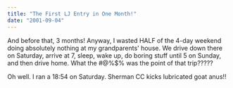 ```yaml
---
title: "The First LJ Entry in One Month!"
date: "2001-09-04"
---
```


And before that, 3 months! Anyway, I wasted HALF of the 4-day weekend doing absolutely nothing at my grandparents' house. We drive down there on Saturday, arrive at 7, sleep, wake up, do boring stuff until 5 on Sunday, and then drive home. What the #@%$% was the point of that trip?????

Oh well. I ran a 18:54 on Saturday. Sherman CC kicks lubricated goat anus!!

